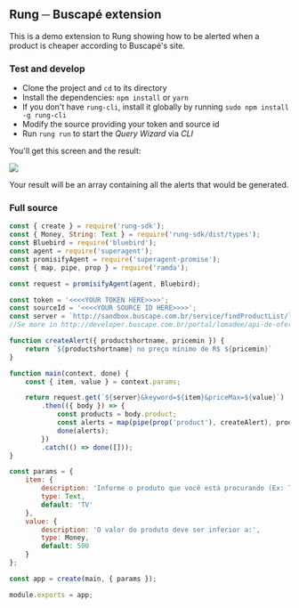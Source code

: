 ## Rung ─ Buscapé extension

This is a demo extension to Rung showing how to be alerted when a product is cheaper according to Buscapé's site.

### Test and develop

- Clone the project and `cd` to its directory
- Install the dependencies: `npm install` or `yarn`
- If you don't have `rung-cli`, install it globally by running `sudo npm install -g rung-cli`
- Modify the source providing your token and source id
- Run `rung run` to start the _Query Wizard_ via _CLI_

You'll get this screen and the result:

![](http://i.imgur.com/Z3A9uBh.gif)

Your result will be an array containing all the alerts that would be generated.

### Full source

```js
const { create } = require('rung-sdk');
const { Money, String: Text } = require('rung-sdk/dist/types');
const Bluebird = require('bluebird');
const agent = require('superagent');
const promisifyAgent = require('superagent-promise');
const { map, pipe, prop } = require('ramda');

const request = promisifyAgent(agent, Bluebird);

const token = '<<<<YOUR TOKEN HERE>>>>';
const sourceId = '<<<<YOUR SOURCE ID HERE>>>>';
const server = `http://sandbox.buscape.com.br/service/findProductList/lomadee/${token}/BR/?sourceId=${sourceId}&app-token=${token}&format=json&program=lomadee`;
//Se more in http://developer.buscape.com.br/portal/lomadee/api-de-ofertas/recursos#lista-de-produtos

function createAlert({ productshortname, pricemin }) {
    return `${productshortname} no preço mínimo de R$ ${pricemin}`
}

function main(context, done) {
    const { item, value } = context.params;

    return request.get(`${server}&keyword=${item}&priceMax=${value}`)
        .then(({ body }) => {
            const products = body.product;
            const alerts = map(pipe(prop('product'), createAlert), products);
            done(alerts);
        })
        .catch(() => done([]));
}

const params = {
    item: {
        description: 'Informe o produto que você está procurando (Ex: TV):',
        type: Text,
        default: 'TV'
    },
    value: {
        description: 'O valor do produto deve ser inferior a:',
        type: Money,
        default: 500
    }
};

const app = create(main, { params });

module.exports = app;
```
